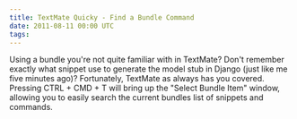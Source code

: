```yaml
---
title: TextMate Quicky - Find a Bundle Command
date: 2011-08-11 00:00 UTC
tags:
---
```


Using a bundle you're not quite familiar with in TextMate?  Don't remember exactly what snippet use to generate the model stub in Django (just like me five minutes ago)?  Fortunately, TextMate as always has you covered.  Pressing CTRL + CMD + T will bring up the "Select Bundle Item" window, allowing you to easily search the current bundles list of snippets and commands.



